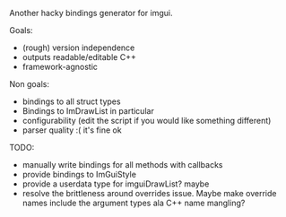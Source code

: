 Another hacky bindings generator for imgui.

Goals:
- (rough) version independence
- outputs readable/editable C++
- framework-agnostic

Non goals:
- bindings to all struct types
- Bindings to ImDrawList in particular
- configurability (edit the script if you would like something different)
- parser quality :( it's fine ok

TODO:
* manually write bindings for all methods with callbacks
* provide bindings to ImGuiStyle
* provide a userdata type for imguiDrawList? maybe
* resolve the brittleness around overrides issue. Maybe make override names include the argument types ala C++ name mangling?
